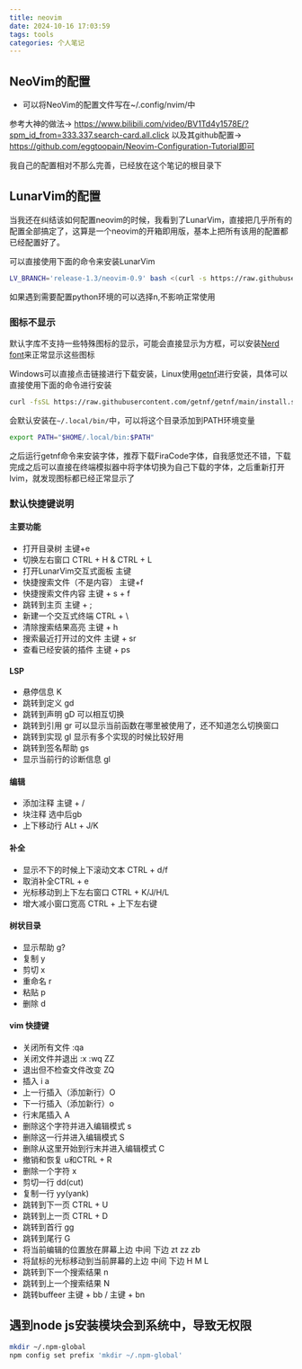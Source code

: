 ```yaml
---
title: neovim
date: 2024-10-16 17:03:59
tags: tools
categories: 个人笔记
---
```

## NeoVim的配置

- 可以将NeoVim的配置文件写在~/.config/nvim/中

参考大神的做法-> https://www.bilibili.com/video/BV1Td4y1578E/?spm_id_from=333.337.search-card.all.click
以及其github配置-> https://github.com/eggtoopain/Neovim-Configuration-Tutorial即可

我自己的配置相对不那么完善，已经放在这个笔记的根目录下

## LunarVim的配置

当我还在纠结该如何配置neovim的时候，我看到了LunarVim，直接把几乎所有的配置全部搞定了，这算是一个neovim的开箱即用版，基本上把所有该用的配置都已经配置好了。

可以直接使用下面的命令来安装LunarVim

```bash
LV_BRANCH='release-1.3/neovim-0.9' bash <(curl -s https://raw.githubusercontent.com/LunarVim/LunarVim/release-1.3/neovim-0.9/utils/installer/install.sh)

```
如果遇到需要配置python环境的可以选择n,不影响正常使用

### 图标不显示

默认字库不支持一些特殊图标的显示，可能会直接显示为方框，可以安装[Nerd font](https://www.nerdfonts.com/font-downloads)来正常显示这些图标

Windows可以直接点击链接进行下载安装，Linux使用[getnf](https://github.com/getnf/getnf)进行安装，具体可以直接使用下面的命令进行安装

```bash
curl -fsSL https://raw.githubusercontent.com/getnf/getnf/main/install.sh | bash
```

会默认安装在`~/.local/bin/`中，可以将这个目录添加到PATH环境变量

```bash
export PATH="$HOME/.local/bin:$PATH"
```
之后运行getnf命令来安装字体，推荐下载FiraCode字体，自我感觉还不错，下载完成之后可以直接在终端模拟器中将字体切换为自己下载的字体，之后重新打开lvim，就发现图标都已经正常显示了

### 默认快捷键说明

#### 主要功能

- 打开目录树 主键+e
- 切换左右窗口 CTRL + H & CTRL + L
- 打开LunarVim交互式面板 主键
- 快捷搜索文件（不是内容） 主键+f
- 快捷搜索文件内容 主键 + s + f
- 跳转到主页 主键 + ;
- 新建一个交互式终端 CTRL + \
- 清除搜索结果高亮 主键 + h
- 搜索最近打开过的文件 主键 + sr
- 查看已经安装的插件 主键 + ps


#### LSP

- 悬停信息 K
- 跳转到定义 gd
- 跳转到声明 gD  可以相互切换
- 跳转到引用 gr 可以显示当前函数在哪里被使用了，还不知道怎么切换窗口
- 跳转到实现 gI 显示有多个实现的时候比较好用
- 跳转到签名帮助 gs
- 显示当前行的诊断信息 gl

#### 编辑

- 添加注释 主键 + /
- 块注释 选中后gb
- 上下移动行  ALt + J/K


#### 补全

- 显示不下的时候上下滚动文本 CTRL + d/f
- 取消补全CTRL + e
- 光标移动到上下左右窗口 CTRL + K/J/H/L
- 增大减小窗口宽高 CTRL + 上下左右键

#### 树状目录

- 显示帮助 g?
- 复制 y 
- 剪切 x
- 重命名 r
- 粘贴 p
- 删除 d

#### vim 快捷键

- 关闭所有文件 :qa
- 关闭文件并退出 :x :wq ZZ
- 退出但不检查文件改变 ZQ
- 插入 i a
- 上一行插入（添加新行）O
- 下一行插入（添加新行）o
- 行末尾插入 A
- 删除这个字符并进入编辑模式 s
- 删除这一行并进入编辑模式 S
- 删除从这里开始到行末并进入编辑模式 C
- 撤销和恢复 u和CTRL + R
- 删除一个字符 x
- 剪切一行 dd(cut)
- 复制一行 yy(yank)
- 跳转到下一页 CTRL + U
- 跳转到上一页 CTRL + D
- 跳转到首行 gg
- 跳转到尾行 G
- 将当前编辑的位置放在屏幕上边 中间 下边 zt zz zb
- 将鼠标的光标移动到当前屏幕的上边 中间 下边 H M L
- 跳转到下一个搜索结果 n
- 跳转到上一个搜索结果 N
- 跳转buffeer 主键 + bb / 主键 + bn

## 遇到node js安装模块会到系统中，导致无权限

```bash
mkdir ~/.npm-global
npm config set prefix 'mkdir ~/.npm-global'
```